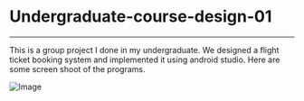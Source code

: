 # Undergraduate-course-design-01

-------------------

This is a group project I done in my undergraduate. We  designed a flight ticket booking system and implemented it using android studio. Here are some screen shoot of the programs. 

![Image](https://github.com/jioniee/Undergraduate-course-design-01/tree/main/image/p1.jpg)
